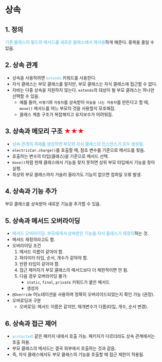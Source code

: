 # 상속

## 1. 정의  
<span style="color:skyblue;">**기존 클래스의 필드와 메서드를 새로운 클래스에서 재사용**</span>하게 해준다. 중복을 줄일 수 있음.

## 2. 상속 관계  
- 상속을 사용하려면 <span style="color:skyblue;">**`extends`**</span> 키워드를 사용한다.  
- 자식 클래스는 부모 클래스를 알지만, 부모 클래스는 자식 클래스에 접근할 수 없다.  
- 자바는 다중 상속을 지원하지 않는다. `extends`의 대상이 될 부모 클래스는 하나만 선택할 수 있음.  
  - 예를 들어, `비행기`와 `자동차`를 상속받아 `하늘을 나는 자동차`를 만든다고 할 때,  
    `move()` 메서드를 어느 부모의 것을 사용할지 모호해짐.  
  - 클래스 계층 구조가 복잡해지고 유지보수가 어려워짐.

## 3. 상속과 메모리 구조 <span style="color:red;">★★★</span>  
- <span style="color:skyblue;">**상속 관계의 객체를 생성하면 부모와 자식 클래스의 인스턴스가 모두 생성됨.**</span>  
- `electricCar.charge()`를 호출할 때, 참조 변수를 기준으로 메서드를 찾음.  
- 호출하는 변수의 타입(클래스)을 기준으로 메서드 선택.  
- `move()`처럼 현재 클래스에서 기능을 찾지 못하면 상위 부모 타입에서 기능을 찾아 실행.  
- 최상위 부모 클래스까지 거슬러 올라가도 기능이 없으면 컴파일 오류 발생.

## 4. 상속과 기능 추가  
부모 클래스를 상속받아 새로운 기능을 추가할 수 있음.

## 5. 상속과 메서드 오버라이딩  
- <span style="color:skyblue;">**메서드 오버라이딩: 부모에게서 상속받은 기능을 자식 클래스가 재정의**</span>하는 것.  
- 메서드 재정의라고도 함.  
- 오버라이딩 조건  
  1. 메서드 이름이 같아야 함.  
  2. 파라미터 타입, 순서, 개수가 같아야 함.  
  3. 반환 타입이 같아야 함.  
  4. 접근 제어자가 부모 클래스의 메서드보다 더 제한적이면 안 됨.  
  5. 다음 경우 오버라이딩 불가:  
     - `static`, `final`, `private` 키워드가 붙은 메서드  
     - 생성자  
- `@Override` 어노테이션을 사용하여 정확히 오버라이드되었는지 확인 가능 (권장).  
- 오버로딩과 구분  
  - 오버로딩: 메서드 이름은 같지만, 매개변수가 다름(타입, 개수, 순서 변경).  

## 6. 상속과 접근 제어  
- <span style="color:skyblue;">**`protected`**</span>: 같은 패키지 내에서 호출 가능. 패키지가 다르더라도 상속 관계에서는 호출 허용.  
- 부모 클래스의 메서드는 결국 외부에서 호출하는 것과 같음.  
- 즉, 자식 클래스에서도 부모 클래스의 기능을 호출할 때 접근 제한이 적용됨.
